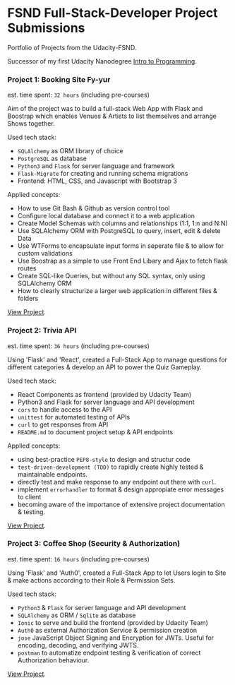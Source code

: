 # FSND Full-Stack-Developer Project Submissions

Portfolio of Projects from the Udacity-FSND.

Successor of my first Udacity Nanodegree [Intro to Programming](https://github.com/Thalrion/Udacity-Intro-to-Programming-Nanodegree).

### Project 1: Booking Site Fy-yur

est. time spent: `32 hours` (including pre-courses)

Aim of the project was to build a full-stack Web App with Flask and Boostrap which enables
Venues & Artists to list themselves and arrange Shows together.

Used tech stack:
- `SQLAlchemy` as ORM library of choice
- `PostgreSQL` as database
- `Python3` and `Flask` for server language and framework
- `Flask-Migrate` for creating and running schema migrations
- Frontend: HTML, CSS, and Javascript with Bootstrap 3

Applied concepts:
- How to use Git Bash & Github as version control tool
- Configure local database and connect it to a web application
- Create Model Schemas with columns and relationships (1:1, 1:n and N:N)
- Use SQLAlchemy ORM with PostgreSQL to query, insert, edit & delete Data
- Use WTForms to encapsulate input forms in seperate file & to allow for custom validations
- Use Boostrap as a simple to use Front End Libary and Ajax to fetch flask routes
- Create SQL-like Queries, but without any SQL syntax, only using SQLAlchemy ORM
- How to clearly structurize a larger web application in different files & folders

[View Project](https://github.com/Thalrion/Udacity-Full-Stack-Developer-Nanodegree/tree/master/project01_fyyur).

### Project 2: Trivia API

est. time spent: `36 hours` (including pre-courses)

Using 'Flask' and 'React', created a Full-Stack App to manage questions
for different categories & develop an API to power the Quiz Gameplay.

Used tech stack:
- React Components as frontend (provided by Udacity Team)
- Python3 and Flask for server language and API development
- `cors` to handle access to the API
- `unittest` for automated testing of APIs
- `curl` to get responses from API
- `README.md` to document project setup & API endpoints

Applied concepts:
- using best-practice `PEP8-style` to design and structur code
- `test-driven-development (TDD)` to rapidly create highly tested & maintainable endpoints.
- directly test and make response to any endpoint out there with `curl`.
- implement `errorhandler` to format & design appropiate error messages to client
- becoming aware of the importance of extensive project documentation & testing.

[View Project](https://github.com/Thalrion/Udacity-Full-Stack-Developer-Nanodegree/tree/master/project02_triviaAPI/finished).

### Project 3: Coffee Shop (Security & Authorization)

est. time spent: `16 hours` (including pre-courses)

Using 'Flask' and 'Auth0', created a Full-Stack App to let Users
login to Site & make actions according to their Role & Permission Sets.

Used tech stack:
- `Python3` & `Flask` for server language and API development 
- `SQLAlchemy` as ORM / `Sqlite` as database
- `Ionic` to serve and build the frontend (provided by Udacity Team)
- `Auth0` as external Authorization Service & permission creation
- `jose` JavaScript Object Signing and Encryption for JWTs. Useful for encoding, decoding, and verifying JWTS.
- `postman` to automatize endpoint testing & verification of correct Authorization behaviour.

[View Project](https://github.com/Thalrion/Udacity-Full-Stack-Developer-Nanodegree/tree/master/project03_coffee_shop/finished).